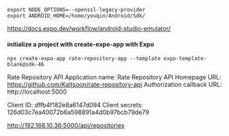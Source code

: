 ````
export NODE_OPTIONS=--openssl-legacy-provider
export ANDROID_HOME=/home/youqin/Android/Sdk/
````

https://docs.expo.dev/workflow/android-studio-emulator/

#### initialize a project with create-expo-app with Expo
````
npx create-expo-app rate-repository-app --template expo-template-blank@sdk-46
````

Rate Repository API
Application name: Rate Repository API
Homepage URL: https://github.com/Kaltsoon/rate-repository-api
Authorization callback URL: http://localhost:5000

Client ID: dffb4f182e8a6147d094
Client secrets: 126d03c7ea40072b6a598891a4d0b97bcb79de79

http://192.168.10.36:5000/api/repositories
